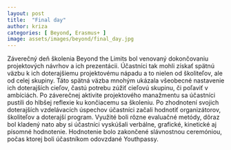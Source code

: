 ```yaml
---
layout: post
title:  "Final day"
author: kriza
categories: [ Beyond, Erasmus+ ]
image: assets/images/beyond/final_day.jpg
---
```


Záverečný deň školenia Beyond the Limits bol venovaný dokončovaniu projektových návrhov a ich prezentácii. Účastníci tak mohli získať spätnú väzbu k ich doterajšiemu projektovému nápadu a to nielen od školiteľov, ale od celej skupiny. Táto spätná väzba mnohým ukázala všeobecné nastavenie ich doterajších cieľov, častú potrebu zúžiť cieľovú skupinu, či poľaviť v ambíciách. Po záverečnej
aktivite projektového manažmentu sa účastníci pustili do hlbšej reflexie ku končiacemu sa školeniu. Po zhodnotení svojich doterajších vzdelávacích úspechov účastníci začali hodnotiť organizátorov, školiteľov a doterajší program. Využité boli rôzne evaluačné metódy, dôraz bol kladený nato aby si účastníci vyskúšali verbálne, grafické, kinetické aj písomné hodnotenie. Hodnotenie bolo zakončené slávnostnou ceremóniou, počas ktorej boli účastníkom odovzdané Youthpassy.




